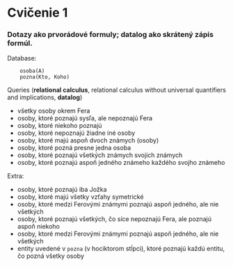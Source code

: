 # Cvičenie 1

### Dotazy ako prvorádové formuly; datalog ako skrátený zápis formúl.

Database:
```
	osoba(A)
	pozna(Kto, Koho)
```

Queries (**relational calculus**, relational calculus without universal quantifiers and implications, **datalog**)
* všetky osoby okrem Fera
* osoby, ktoré poznajú sysľa, ale nepoznajú Fera
* osoby, ktoré niekoho poznajú
* osoby, ktoré nepoznajú žiadne iné osoby
* osoby, ktoré majú aspoň dvoch známych (osoby)
* osoby, ktoré pozná presne jedna osoba
* osoby, ktoré poznajú všetkých známych svojich známych
* osoby, ktoré poznajú aspoň jedného známeho každého svojho známeho

Extra:
* osoby, ktoré poznajú iba Jožka
* osoby, ktoré majú všetky vzťahy symetrické
* osoby, ktoré medzi Ferovými známymi poznajú aspoň jedného, ale nie všetkých
* osoby, ktoré poznajú všetkých, čo síce nepoznajú Fera, ale poznajú aspoň niekoho
* osoby, ktoré medzi Ferovými známymi poznajú aspoň jedného, ale nie všetkých
* entity uvedené v `pozna` (v hociktorom stĺpci), ktoré poznajú každú entitu, čo pozná všetky osoby

